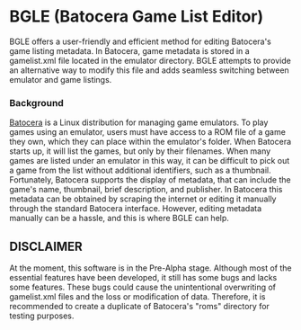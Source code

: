 # BGLE (Batocera Game List Editor)

BGLE offers a user-friendly and efficient method for editing Batocera's game listing metadata. In Batocera, game metadata is stored in a gamelist.xml file located in the emulator directory. BGLE attempts to provide an alternative way to modify this file and adds seamless switching between emulator and game listings.

### Background
[Batocera](https://github.com/batocera-linux/batocera.linux) is a Linux distribution for managing game emulators. To play games using an emulator, users must have access to a ROM file of a game they own, which they can place within the emulator's folder. When Batocera starts up, it will list the games, but only by their filenames. When many games are listed under an emulator in this way, it can be difficult to pick out a game from the list without additional identifiers, such as a thumbnail. Fortunately, Batocera supports the display of metadata, that can include the game's name, thumbnail, brief description, and publisher. In Batocera this metadata can be obtained by scraping the internet or editing it manually through the standard Batocera interface. However, editing metadata manually can be a hassle, and this is where BGLE can help.

## DISCLAIMER
At the moment, this software is in the Pre-Alpha stage. Although most of the essential features have been developed, it still has some bugs and lacks some features. These bugs could cause the unintentional overwriting of gamelist.xml files and the loss or modification of data. Therefore, it is recommended to create a duplicate of Batocera's "roms" directory for testing purposes. 

